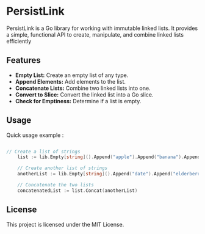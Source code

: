 # PersistLink

PersistLink is a Go library for working with immutable linked lists. It provides a simple, functional API to create, manipulate, and combine linked lists efficiently


## Features
- **Empty List:** Create an empty list of any type.
- **Append Elements:** Add elements to the list.
- **Concatenate Lists:** Combine two linked lists into one.
- **Convert to Slice:** Convert the linked list into a Go slice.
- **Check for Emptiness:** Determine if a list is empty.

## Usage

Quick usage example : 

```go

// Create a list of strings
	list := lib.Empty[string]().Append("apple").Append("banana").Append("cherry")

	// Create another list of strings
	anotherList := lib.Empty[string]().Append("date").Append("elderberry")

	// Concatenate the two lists
	concatenatedList := list.Concat(anotherList)
```


## License

This project is licensed under the MIT License.
